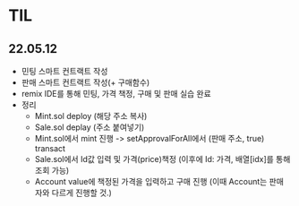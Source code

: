 # TIL

## 22.05.12

- 민팅 스마트 컨트랙트 작성
- 판매 스마트 컨트랙트 작성(+ 구매함수)
- remix IDE를 통해 민팅, 가격 책정, 구매 및 판매 실습 완료
- 정리
  - Mint.sol deploy (해당 주소 복사)
  - Sale.sol deplay (주소 붙여넣기)
  - Mint.sol에서 mint 진행 -> setApprovalForAll에서 (판매 주소, true) transact
  - Sale.sol에서 Id값 입력 및 가격(price)책정 (이후에 Id: 가격, 배열[idx]를 통해 조회 가능)
  - Account value에 책정된 가격을 입력하고 구매 진행 (이때 Account는 판매자와 다르게 진행할 것.)
